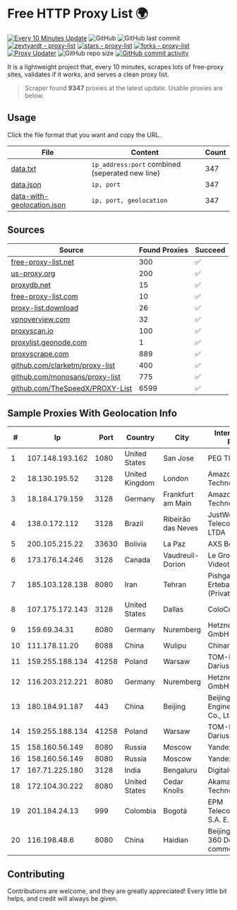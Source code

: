 
# Free HTTP Proxy List 🌍

[![Every 10 Minutes Update](https://github.com/mertguvencli/http-proxy-list/actions/workflows/main.yml/badge.svg?branch=main)](https://github.com/mertguvencli/http-proxy-list/actions/workflows/main.yml)
![GitHub](https://img.shields.io/github/license/mertguvencli/http-proxy-list)
![GitHub last commit](https://img.shields.io/github/last-commit/mertguvencli/http-proxy-list)
[![zevtyardt - proxy-list](https://img.shields.io/static/v1?label=zevtyardt&message=proxy-list&color=blue&logo=github)](https://github.com/zevtyardt/proxy-list "Go to GitHub repo")
[![stars - proxy-list](https://img.shields.io/github/stars/zevtyardt/proxy-list?style=social)](https://github.com/zevtyardt/proxy-list)
[![forks - proxy-list](https://img.shields.io/github/forks/zevtyardt/proxy-list?style=social)](https://github.com/zevtyardt/proxy-list)
[![Proxy Updater](https://github.com/zevtyardt/proxy-list/workflows/Proxy%20Updater/badge.svg)](https://github.com/zevtyardt/proxy-list/actions?query=workflow:"Proxy+Updater")
![GitHub repo size](https://img.shields.io/github/repo-size/zevtyardt/proxy-list)
[![GitHub commit activity](https://img.shields.io/github/commit-activity/m/zevtyardt/proxy-list?logo=commits)](https://github.com/zevtyardt/proxy-list/commits/main)

It is a lightweight project that, every 10 minutes, scrapes lots of free-proxy sites, validates if it works, and serves a clean proxy list.

> Scraper found **9347** proxies at the latest update. Usable proxies are below.

## Usage

Click the file format that you want and copy the URL.

|File|Content|Count|
|----|-------|-----|
|[data.txt](https://raw.githubusercontent.com/mertguvencli/http-proxy-list/main/proxy-list/data.txt)|`ip_address:port` combined (seperated new line)|347|
|[data.json](https://raw.githubusercontent.com/mertguvencli/http-proxy-list/main/proxy-list/data.json)|`ip, port`|347|
|[data-with-geolocation.json](https://raw.githubusercontent.com/mertguvencli/http-proxy-list/main/proxy-list/data-with-geolocation.json)|`ip, port, geolocation`|347|

## Sources

|Source|Found Proxies|Succeed|
|------|-------------|-------|
|[free-proxy-list.net](https://free-proxy-list.net)|300|✅|
|[us-proxy.org](https://www.us-proxy.org)|200|✅|
|[proxydb.net](http://proxydb.net)|15|✅|
|[free-proxy-list.com](https://free-proxy-list.com/?page=&port=&type%5B%5D=http&type%5B%5D=https&up_time=0&search=Search)|10|✅|
|[proxy-list.download](https://www.proxy-list.download/HTTP)|26|✅|
|[vpnoverview.com](https://vpnoverview.com/privacy/anonymous-browsing/free-proxy-servers)|32|✅|
|[proxyscan.io](https://www.proxyscan.io)|100|✅|
|[proxylist.geonode.com](https://proxylist.geonode.com/api/proxy-list?limit=300&page=1&sort_by=lastChecked&sort_type=desc&protocols=http,https)|1|✅|
|[proxyscrape.com](https://api.proxyscrape.com/v2/?request=displayproxies&protocol=http&timeout=10000&country=all&ssl=all&anonymity=all)|889|✅|
|[github.com/clarketm/proxy-list](https://raw.githubusercontent.com/clarketm/proxy-list/master/proxy-list-raw.txt)|400|✅|
|[github.com/monosans/proxy-list](https://raw.githubusercontent.com/monosans/proxy-list/main/proxies/http.txt)|775|✅|
|[github.com/TheSpeedX/PROXY-List](https://raw.githubusercontent.com/TheSpeedX/PROXY-List/master/http.txt)|6599|✅|


## Sample Proxies With Geolocation Info

|#|Ip|Port|Country|City|Internet Service Provider|
|-|--|----|-------|----|-------------------------|
|1|107.148.193.162|1080|United States|San Jose|PEG TECH INC|
|2|18.130.195.52|3128|United Kingdom|London|Amazon Technologies Inc.|
|3|18.184.179.159|3128|Germany|Frankfurt am Main|Amazon Technologies Inc.|
|4|138.0.172.112|3128|Brazil|Ribeirão das Neves|JustWeb TelecomunicaÔÔes LTDA|
|5|200.105.215.22|33630|Bolivia|La Paz|AXS Bolivia S. A.|
|6|173.176.14.246|3128|Canada|Vaudreuil-Dorion|Le Groupe Videotron Ltee|
|7|185.103.128.138|8080|Iran|Tehran|Pishgaman Toseeh Ertebatat Company (Private Joint Stock)|
|8|107.175.172.143|3128|United States|Dallas|ColoCrossing|
|9|159.69.34.31|8080|Germany|Nuremberg|Hetzner Online GmbH|
|10|111.178.11.20|8088|China|Wulipu|Chinanet|
|11|159.255.188.134|41258|Poland|Warsaw|TOM-NET s.c. Dariusz Koper|
|12|116.203.212.221|8080|Germany|Nuremberg|Hetzner Online GmbH|
|13|180.184.91.187|443|China|Beijing|Beijing Volcano Engine Technology Co., Ltd.|
|14|159.255.188.134|41258|Poland|Warsaw|TOM-NET s.c. Dariusz Koper|
|15|158.160.56.149|8080|Russia|Moscow|Yandex.Cloud LLC|
|16|158.160.56.149|8080|Russia|Moscow|Yandex.Cloud LLC|
|17|167.71.225.180|3128|India|Bengaluru|DigitalOcean, LLC|
|18|172.104.30.222|8080|United States|Cedar Knolls|Akamai Technologies|
|19|201.184.24.13|999|Colombia|Bogotá|EPM Telecomunicaciones S.A. E.S.P.|
|20|116.198.48.6|8080|China|Haidian|Beijing Jingdong 360 Degree E-commerce Co., Ltd.|



## Contributing

Contributions are welcome, and they are greatly appreciated! Every
little bit helps, and credit will always be given.

